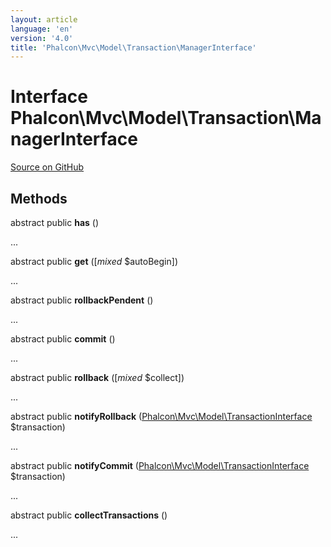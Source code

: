 ```yaml
---
layout: article
language: 'en'
version: '4.0'
title: 'Phalcon\Mvc\Model\Transaction\ManagerInterface'
---
```

# Interface **Phalcon\Mvc\Model\Transaction\ManagerInterface**

<a href="https://github.com/phalcon/cphalcon/tree/v4.0.0/phalcon/mvc/model/transaction/managerinterface.zep" class="btn btn-default btn-sm">Source on GitHub</a>

## Methods
abstract public  **has** ()

...


abstract public  **get** ([*mixed* $autoBegin])

...


abstract public  **rollbackPendent** ()

...


abstract public  **commit** ()

...


abstract public  **rollback** ([*mixed* $collect])

...


abstract public  **notifyRollback** ([Phalcon\Mvc\Model\TransactionInterface](api/Phalcon_Mvc_Model_TransactionInterface) $transaction)

...


abstract public  **notifyCommit** ([Phalcon\Mvc\Model\TransactionInterface](api/Phalcon_Mvc_Model_TransactionInterface) $transaction)

...


abstract public  **collectTransactions** ()

...


